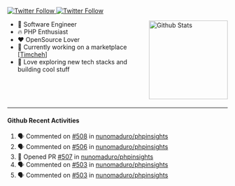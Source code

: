 <p>
  <a href="https://twitter.com/50bhan">
    <img alt="Twitter Follow" src="https://img.shields.io/twitter/follow/50bhan?color=1DA1F2&logo=twitter&style=for-the-badge">
  </a>
  
  <a href="https://www.linkedin.com/in/50bhan">
    <img alt="Twitter Follow" src="https://img.shields.io/badge/LinkedIn-0077B5?style=for-the-badge&logo=linkedin&logoColor=white">
  </a>
</p>

<img alt="Github Stats" src="https://github-readme-stats.vercel.app/api?username=50bhan&show_icons=true" align="right" height="180" />

- 🔭 Software Engineer
- :fire: PHP Enthusiast
- :hearts: OpenSource Lover
- :mega: Currently working on a marketplace [[Timcheh](https://timcheh.com)]
- 🚀 Love exploring new tech stacks and building cool stuff

<br><br><br><hr>

#### Github Recent Activities
<!--START_SECTION:activity-->
1. 🗣 Commented on [#508](https://github.com/nunomaduro/phpinsights/issues/508) in [nunomaduro/phpinsights](https://github.com/nunomaduro/phpinsights)
2. 🗣 Commented on [#506](https://github.com/nunomaduro/phpinsights/issues/506) in [nunomaduro/phpinsights](https://github.com/nunomaduro/phpinsights)
3. 💪 Opened PR [#507](https://github.com/nunomaduro/phpinsights/pull/507) in [nunomaduro/phpinsights](https://github.com/nunomaduro/phpinsights)
4. 🗣 Commented on [#503](https://github.com/nunomaduro/phpinsights/issues/503) in [nunomaduro/phpinsights](https://github.com/nunomaduro/phpinsights)
5. 🗣 Commented on [#503](https://github.com/nunomaduro/phpinsights/issues/503) in [nunomaduro/phpinsights](https://github.com/nunomaduro/phpinsights)
<!--END_SECTION:activity-->
